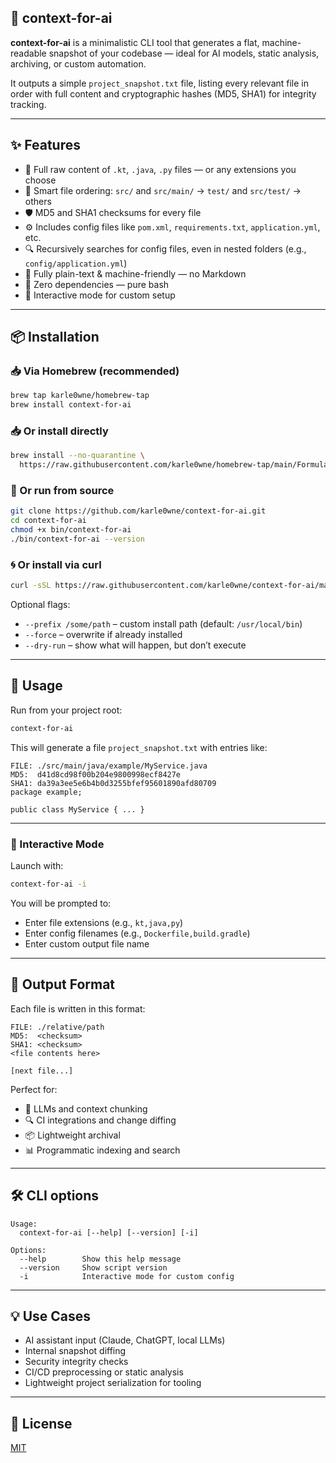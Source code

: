 ## 🧾 context-for-ai

**context-for-ai** is a minimalistic CLI tool that generates a flat, machine-readable snapshot of your codebase — ideal for AI models, static analysis, archiving, or custom automation.

It outputs a simple `project_snapshot.txt` file, listing every relevant file in order with full content and cryptographic hashes (MD5, SHA1) for integrity tracking.

---

## ✨ Features

- 📄 Full raw content of `.kt`, `.java`, `.py` files — or any extensions you choose
- 🧪 Smart file ordering: `src/` and `src/main/` → `test/` and `src/test/` → others
- 🛡 MD5 and SHA1 checksums for every file
- ⚙️ Includes config files like `pom.xml`, `requirements.txt`, `application.yml`, etc.
- 🔍 Recursively searches for config files, even in nested folders (e.g., `config/application.yml`)
- 🧠 Fully plain-text & machine-friendly — no Markdown
- 🧱 Zero dependencies — pure bash
- 🧰 Interactive mode for custom setup

---

## 📦 Installation

### 📥 Via Homebrew (recommended)

```bash
brew tap karle0wne/homebrew-tap
brew install context-for-ai
```

### 📥 Or install directly

```bash
brew install --no-quarantine \
  https://raw.githubusercontent.com/karle0wne/homebrew-tap/main/Formula/context-for-ai.rb
```

### 🧪 Or run from source

```bash
git clone https://github.com/karle0wne/context-for-ai.git
cd context-for-ai
chmod +x bin/context-for-ai
./bin/context-for-ai --version
```

### 🌀 Or install via curl

```bash
curl -sSL https://raw.githubusercontent.com/karle0wne/context-for-ai/master/install.sh | bash
```

Optional flags:
- `--prefix /some/path` – custom install path (default: `/usr/local/bin`)
- `--force` – overwrite if already installed
- `--dry-run` – show what will happen, but don’t execute

---

## 🚀 Usage

Run from your project root:

```bash
context-for-ai
```

This will generate a file `project_snapshot.txt` with entries like:

```
FILE: ./src/main/java/example/MyService.java
MD5:  d41d8cd98f00b204e9800998ecf8427e
SHA1: da39a3ee5e6b4b0d3255bfef95601890afd80709
package example;

public class MyService { ... }
```

---

### 🧰 Interactive Mode

Launch with:

```bash
context-for-ai -i
```

You will be prompted to:
- Enter file extensions (e.g., `kt,java,py`)
- Enter config filenames (e.g., `Dockerfile,build.gradle`)
- Enter custom output file name

---

## 📁 Output Format

Each file is written in this format:

```
FILE: ./relative/path
MD5:  <checksum>
SHA1: <checksum>
<file contents here>

[next file...]
```

Perfect for:
- 🤖 LLMs and context chunking
- 🔍 CI integrations and change diffing
- 📦 Lightweight archival
- 📊 Programmatic indexing and search

---

## 🛠 CLI options

```text
Usage:
  context-for-ai [--help] [--version] [-i]

Options:
  --help        Show this help message
  --version     Show script version
  -i            Interactive mode for custom config
```

---

## 💡 Use Cases

- AI assistant input (Claude, ChatGPT, local LLMs)
- Internal snapshot diffing
- Security integrity checks
- CI/CD preprocessing or static analysis
- Lightweight project serialization for tooling

---

## 📜 License

[MIT](LICENSE)

